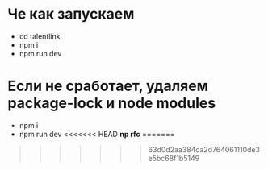 # Че как запускаем

- cd talentlink
- npm i
- npm run dev

# Если не сработает, удаляем **package-lock** и **node modules**

- npm i
- npm run dev
<<<<<<< HEAD
**np rfc**
=======
>>>>>>> 63d0d2aa384ca2d764061110de3e5bc68f1b5149

